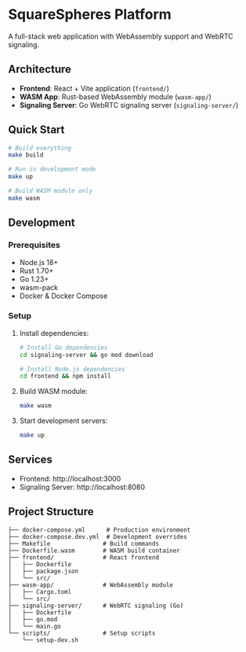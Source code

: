 # SquareSpheres Platform

A full-stack web application with WebAssembly support and WebRTC signaling.

## Architecture

- **Frontend**: React + Vite application (`frontend/`)
- **WASM App**: Rust-based WebAssembly module (`wasm-app/`)
- **Signaling Server**: Go WebRTC signaling server (`signaling-server/`)

## Quick Start

```bash
# Build everything
make build

# Run in development mode
make up

# Build WASM module only
make wasm
```

## Development

### Prerequisites

- Node.js 18+
- Rust 1.70+
- Go 1.23+
- wasm-pack
- Docker & Docker Compose

### Setup

1. Install dependencies:
   ```bash
   # Install Go dependencies
   cd signaling-server && go mod download

   # Install Node.js dependencies
   cd frontend && npm install
   ```

2. Build WASM module:
   ```bash
   make wasm
   ```

3. Start development servers:
   ```bash
   make up
   ```

## Services

- Frontend: http://localhost:3000
- Signaling Server: http://localhost:8080

## Project Structure

```
├── docker-compose.yml      # Production environment
├── docker-compose.dev.yml  # Development overrides
├── Makefile               # Build commands
├── Dockerfile.wasm        # WASM build container
├── frontend/              # React frontend
│   ├── Dockerfile
│   ├── package.json
│   └── src/
├── wasm-app/              # WebAssembly module
│   ├── Cargo.toml
│   └── src/
├── signaling-server/      # WebRTC signaling (Go)
│   ├── Dockerfile
│   ├── go.mod
│   └── main.go
└── scripts/               # Setup scripts
    └── setup-dev.sh
```
